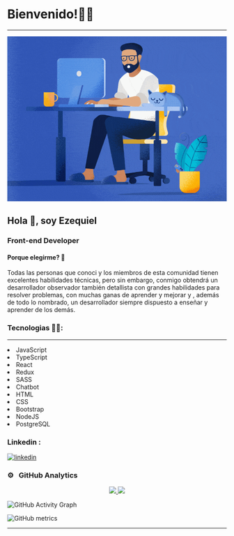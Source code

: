 


# Bienvenido!👋🧑
____________________________
<p align="center">

  ![ScreenShot](/Assets/Adding%20Grain%20texure.gif)
  
</p>



## Hola 👋, soy Ezequiel

### Front-end Developer

#### Porque elegirme? 🤔
<div>
Todas las personas que conoci y los miembros de esta comunidad tienen excelentes habilidades técnicas, pero sin embargo, conmigo obtendrá un desarrollador observador también detallista con grandes habilidades para resolver problemas, con muchas ganas de aprender y mejorar y , además de todo lo nombrado, un desarrollador siempre dispuesto a enseñar y aprender de los demás.
</div>



### Tecnologias 🧑‍💻:
****
<div>
  <li>JavaScript</li> 
  <li>TypeScript</li>
  <li>React</li>
  <li>Redux</li>
  <li>SASS</li>
  <li>Chatbot</li>
  <li>HTML</li>
  <li>CSS</li>
  <li>Bootstrap</li>
  <li>NodeJS</li>
  <li>PostgreSQL</li>
  
  
 </div>
<div>



<h3 align="left">Linkedin :</h3>
<a href="https://www.linkedin.com/in/https://www.linkedin.com/in/ezeperalta/">
<img src='https://cdn.jsdelivr.net/npm/simple-icons@3.0.1/icons/linkedin.svg' alt='linkedin' height='40'>
 </a>
 


### ⚙️ &nbsp; GitHub Analytics

<p align="center">
<a href="https://github.com/ezejoper">
  <img height="180em" src="https://github-readme-stats-eight-theta.vercel.app/api?username=ezejoper&show_icons=true&theme=vue-light&include_all_commits=true&count_private=true" />
  <img height="180em" src="https://github-readme-stats-eight-theta.vercel.app/api/top-langs/?username=ezejoper&layout=compact&e&theme=vue-light" />
</a>
</p>

![GitHub Activity Graph](https://activity-graph.herokuapp.com/graph?username=ezejoper)  

![GitHub metrics](https://metrics.lecoq.io/ezejoper)
*****










